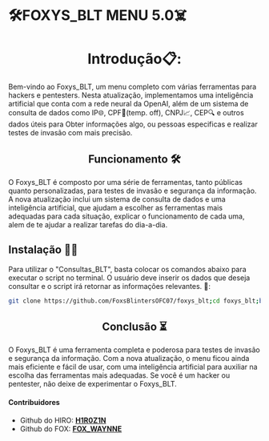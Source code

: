 # 🛠️FOXYS_BLT MENU 5.0☠️

<h1 align="center">Introdução📋:</h1>
Bem-vindo ao Foxys_BLT, um menu completo com várias ferramentas para hackers e pentesters. Nesta atualização, implementamos uma inteligência artificial que conta com a rede neural da OpenAI, além de um sistema de consulta de dados como IP🌐, CPF🎩(temp. off), CNPJ📈, CEP🔍 e outros dados úteis para Obter informações algo, ou pessoas especificas e realizar testes de invasão com mais precisão.

<h2 align="center">Funcionamento 🛠️</h1>
O Foxys_BLT é composto por uma série de ferramentas, tanto públicas quanto personalizadas, para testes de invasão e segurança da informação. A nova atualização inclui um sistema de consulta de dados e uma inteligência artificial, que ajudam a escolher as ferramentas mais adequadas para cada situação, explicar o funcionamento de cada uma, alem de te ajudar a realizar tarefas do dia-a-dia.

## Instalação 🔧✅
Para utilizar o "Consultas_BLT", basta colocar os comandos abaixo para executar o script no terminal. O usuário deve inserir os dados que deseja consultar e o script irá retornar as informações relevantes. 📝:
```sh
git clone https://github.com/FoxsBlintersOFC07/foxys_blt;cd foxys_blt;bash install.sh
```

<h2 align="center">Conclusão ⏳</h2>
O Foxys_BLT é uma ferramenta completa e poderosa para testes de invasão e segurança da informação. Com a nova atualização, o menu ficou ainda mais eficiente e fácil de usar, com uma inteligência artificial para auxiliar na escolha das ferramentas mais adequadas. Se você é um hacker ou pentester, não deixe de experimentar o Foxys_BLT.

#### Contribuidores
* Github do HIRO: **[H1R0Z1N](https://github.com/H1R0Z1N)**
* Github do FOX: **[FOX_WAYNNE](https://github.com/FoxWaynne)**
